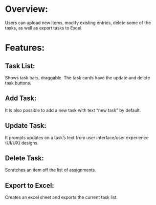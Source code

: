 # Overview:

Users can upload new items, modify existing entries, delete some of the tasks, as well as export tasks to Excel.

# Features:

## Task List:

Shows task bars, draggable.
The task cards have the update and delete task buttons.

## Add Task:

It is also possible to add a new task with text “new task” by default.

## Update Task:

It prompts updates on a task’s text from user interface/user experience (UI/UX) designs.

## Delete Task:

Scratches an item off the list of assignments.

## Export to Excel:

Creates an excel sheet and exports the current task list.

